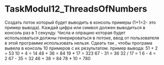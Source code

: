# TaskModul12_ThreadsOfNumbers
Создать поток который будет выводить в консоль примеры (1+1=2- это пример вывода).
Каждай цифра или символ должен выводиться в консоль раз в 1 секунду. Числа и опрацию которая будет использоваться должны генерироваться в потоке,
ввод от пользователя в этой программе использовать нельзя. Сдеать так , чтобы програма вывела в консоль 10 примеров с их результатом.
пример вывода:
51 + 2 = 53
10 + 4 = 14
48 + 36 = 84
19 * 17 = 323
67 - 31 = 36
32 / 17 = 1
6 - 4 = 2
67 - 35 = 32
46 + 38 = 84
78 * 10 = 780
